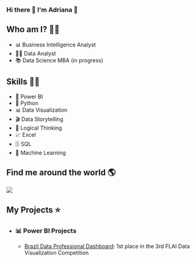 ### Hi there 👋 I'm Adriana 👋

## Who am I? 👩‍💻

* 📊 Business Intelligence Analyst
* 👩‍💻 Data Analyst
* 📚 Data Science MBA (in progress)

## Skills 👩‍💻

* 🧮 Power BI
* 🐍 Python
* 📊 Data Visualization
* 🎬 Data Storytelling
* 🧠 Logical Thinking
* 📈 Excel
* 🗄 SQL
* 🔮 Machine Learning

## Find me around the world :earth_americas:

<a href="https://www.linkedin.com/in/adrianatakahagui/" target="_blank"><img src="https://img.shields.io/badge/linkedin-%230077B5.svg?&style=for-the-badge&logo=linkedin&logoColor=white"/><a/>

## My Projects ⭐
  
* ### 📊 Power BI Projects
  
  * [Brazil Data Professional Dashboard](https://github.com/adriana-takahagui/Profissional-Dados-Brasil): 1st place in the 3rd FLAI Data Visualization Competition
<!--
* ### Data Challenge
  
  * [Stone Data Challenge 2022](): Semifinals (ranked in the TOP 10)


**adriana-takahagui/adriana-takahagui** is a ✨ _special_ ✨ repository because its `README.md` (this file) appears on your GitHub profile.

Here are some ideas to get you started:

- 🔭 I’m currently working on ...
- 🌱 I’m currently learning ...
- 👯 I’m looking to collaborate on ...
- 🤔 I’m looking for help with ...
- 💬 Ask me about ...
- 📫 How to reach me: ...
- 😄 Pronouns: ...
- ⚡ Fun fact: ...
-->
